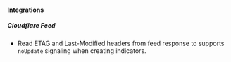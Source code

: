 #### Integrations
##### Cloudflare Feed
- Read ETAG and Last-Modified headers from feed response to supports `noUpdate` signaling when creating indicators.
